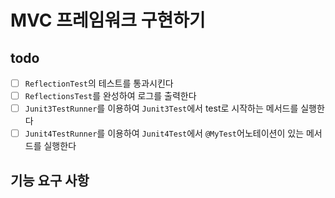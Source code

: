# MVC 프레임워크 구현하기

## todo
- [ ] `ReflectionTest`의 테스트를 통과시킨다
- [ ] `ReflectionsTest`를 완성하여 로그를 출력한다
- [ ] `Junit3TestRunner`를 이용하여 `Junit3Test`에서 test로 시작하는 메서드를 실행한다
- [ ] `Junit4TestRunner`를 이용하여 `Junit4Test`에서 `@MyTest`어노테이션이 있는 메서드를 실행한다

## 기능 요구 사항